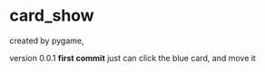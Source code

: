 # card_show
 created by pygame,

version 0.0.1
__first commit__
just can click the blue card, and move it
